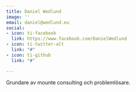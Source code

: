 ```yaml
---
title: Daniel Wedlund
image: ''
email: daniel@wedlund.eu
social:
- icon: ti-facebook
  link: https://www.facebook.com/DanielWedlund
- icon: ti-twitter-alt
  link: "#"
- icon: ti-github
  link: "#"

---
```

Grundare av mounte consulting och problemlösare.